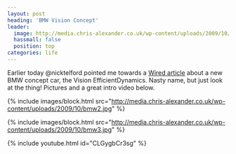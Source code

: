 ```yaml
---
layout: post
heading: 'BMW Vision Concept'
leader:
  image: http://media.chris-alexander.co.uk/wp-content/uploads/2009/10/bmw1.jpg
  hassmall: false
  position: top
categories: life
---
```


Earlier today @nicktelford pointed me towards a [Wired article](http://www.wired.com/autopia/2009/08/bmw-concept/) about a new BMW concept car, the Vision EfficientDynamics. Nasty name, but just look at the thing! Pictures and a great intro video below.

{% include images/block.html src="http://media.chris-alexander.co.uk/wp-content/uploads/2009/10/bmw2.jpg" %}

{% include images/block.html src="http://media.chris-alexander.co.uk/wp-content/uploads/2009/10/bmw3.jpg" %}

{% include youtube.html id="CLGygbCr3sg" %}
